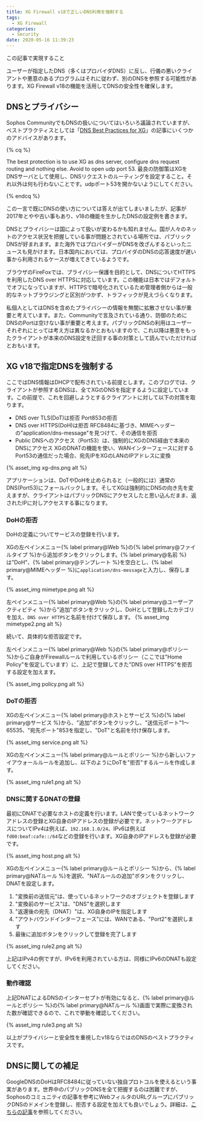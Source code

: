 ```yaml
---
title: XG Firewall v18で正しいDNS利用を強制する
tags:
  - XG Firewall
categories:
  - Security
date: 2020-05-16 11:39:23
---
```

<p class="onepoint">この記事で実現すること</p>
ユーザーが指定したDNS（多くはプロバイダDNS）に反し、行儀の悪いクライアントや悪意のあるプログラムはそれに従わず、別のDNSを参照する可能性があります。XG Firewall v18の機能を活用してDNSの安全性を確保します。

<!-- more -->

## DNSとプライバシー

Sophos CommunityでもDNSの扱いについてはいろいろ議論されていますが、ベストプラクティスとしては「[DNS Best Practices for XG](https://community.sophos.com/products/xg-firewall/f/network-and-routing/95100/dns-best-practices-for-xg)」の記事にいくつかのアドバイスがあります。

{% cq %}

The best protection is to use XG as dns server, configure dns request routing and nothing else. Avoid to open udp port 53.
最良の防御策はXGをDNSサーバとして使用し、DNSリクエストのルーティングを設定すること。それ以外は何も行わないことです。udpポート53を開かないようにしてください。

{% endcq %}

この一言で既にDNSの使い方については答えが出てしまいましたが、記事が2017年とやや古い事もあり、v18の機能を生かしたDNSの設定例を書きます。

DNSとプライバシーは国によって扱いが変わるかも知れません。国が人々のネットのアクセス状況を把握している事が問題とされている場所では、パブリックDNSが好まれます。また海外ではプロバイダーがDNSを改ざんするといったニュースも見かけます。日本国内においては、プロバイダのDNSの応答速度が遅い事から利用されるケースが増えてきているようです。

ブラウザのFireFoxでは、プライバシー保護を目的として、DNSについてHTTPSを利用したDNS over HTTPSに対応しています。この機能は日本ではデフォルトでオフになっていますが、HTTPSで暗号化されているため管理者側からは一般的なネットブラウジングと区別がつかず、トラフィックが見えづらくなります。

私個人としてはDNSを含めたプライバシーの情報を無闇に拡散させない事が重要と考えています。また、Communityで言及されている通り、防御のためにDNSのPortは空けない事が重要と考えます。パブリックDNSの利用はユーザーそれぞれにとっては考え方は異なるかとおもいますので、これ以降は悪意をもったクライアントが本来のDNS設定を迂回する事の対策として読んでいただければとおもいます。

## XG v18で指定DNSを強制する

ここではDNS情報はDHCPで配布されている前提とします。このブログでは、クライアントが参照するDNSは、全てXGのDNSを指定するように設定しています。この前提で、これを回避しようとするクライアントに対して以下の対策を取ります。

- DNS over TLS(DoT)は拒否
 Port853の拒否
- DNS over HTTPS(DoH)は拒否
 RFC8484に基づき、MIMEヘッダーの"application/dns-message"を見つけて、その通信を拒否
- Public DNSへのアクセス（Port53）は、強制的にXGのDNS経由で本来のDNSにアクセス
 XGのDNATの機能を使い、WANインターフェースに対するPort53の通信だった場合、宛先IPをXGのLANのIPアドレスに変換

{% asset_img xg-dns.png alt %}

アプリケーションは、DoTやDoHを止められると（一般的には）通常のDNS(Port53)にフォールバックします。そしてXGは強制的にDNSの向き先を変えますが、クライアントはパブリックDNSにアクセスしたと思い込んだまま、返されたIPに対しアクセスする事になります。

### DoHの拒否

DoHの定義についてサービスの登録を行います。

XGの左ペインメニュー{% label primary@Web %}の{% label primary@ファイルタイプ %}から追加ボタンをクリックします。{% label primary@名前 %}は"DoH"、{% label primary@テンプレート %}を空白とし、{% label primary@MIMEヘッダー %}に`application/dns-message`と入力し、保存します。

{% asset_img mimetype.png alt %}

左ペインメニュー{% label primary@Web %}の{% label primary@ユーザーアクティビティ %}から"追加"ボタンをクリックし、DoHとして登録したカテゴリを加え、`DNS over HTTPS`と名前を付けて保存します。
{% asset_img mimetype2.png alt %}

続いて、具体的な拒否設定です。

左ペインメニュー{% label primary@Web %}の{% label primary@ポリシー %}からご自身がFirewallルールで利用しているポリシー（ここでは"Home Policy"を仮定しています）に、上記で登録してきた"DNS over HTTPS"を拒否する設定を加えます。

{% asset_img policy.png alt %}

### DoTの拒否

XGの左ペインメニュー{% label primary@ホストとサービス %}の{% label primary@サービス %}から、"追加"ボタンをクリックし、"送信元ポート"1〜65535、"宛先ポート"853を指定し、"DoT"と名前を付け保存します。

{% asset_img service.png alt %}

XGの左ペインメニュー{% label primary@ルールとポリシー %}から新しいファイアウォールルールを追加し、以下のようにDoTを"拒否"するルールを作成します。

{% asset_img rule1.png alt %}

### DNSに関するDNATの登録

最初にDNATで必要なホストの定義を行います。LANで使っているネットワークアドレスの登録とXG自身のIPアドレスの登録が必要です。ネットワークアドレスについてIPv4は例えば、`192.168.1.0/24`、IPv6は例えば`fd00:beaf:cafe::/64`などの登録を行います。XG自身のIPアドレスも登録が必要です。

{% asset_img host.png alt %}

XGの左ペインメニュー{% label primary@ルールとポリシー %}から、{% label primary@NATルール %}を選択、"NATルールの追加"ボタンをクリックし、DNATを設定します。

1. "変換前の送信元"は、使っているネットワークのオブジェクトを登録します
2. "変換前のサービス"は、"DNS"を選択します
3. "返還後の宛先（DNAT）"は、XG自身のIPを指定します
4. "アウトバウンドインターフェース"には、WANである、"Port2"を選択します
5. 最後に追加ボタンをクリックして登録を完了します

{% asset_img rule2.png alt %}

上記はIPv4の例ですが、IPv6を利用されている方は、同様にIPv6のDNATも設定してください。

### 動作確認

上記DNATによるDNSのインターセプトが有効になると、{% label primary@ルールとポリシー %}の{% label primary@NATルール %}画面で実際に変換された数が確認できるので、これで挙動を確認してください。

{% asset_img rule3.png alt %}

以上がプライバシーと安全性を重視したv18ならではのDNSのベストプラクティスです。

## DNSに関しての補足

GoogleDNSのDoHはRFC8484に従っていない独自プロトコルを使えるという事実があります。世界中のパブリックDNSを全て把握するのは困難ですが、Sophosのコミュニティの記事を参考にWebフィルタのURLグループにパブリックDNSのドメインを登録し、拒否する設定を加えても良いでしょう。詳細は、[こちらの記事](https://community.sophos.com/kb/en-us/134644)を参照してください。
